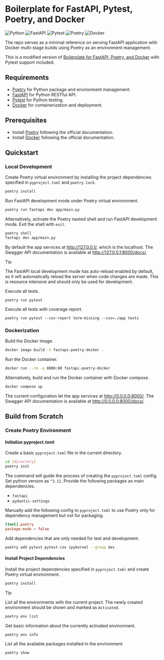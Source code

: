 # Boilerplate for FastAPI, Pytest, Poetry, and Docker

![Python](https://img.shields.io/badge/python-v3.12.3-3670A0.svg?&logo=python&logoColor=ffdd54)
![FastAPI](https://img.shields.io/badge/fastapi-v0.111.0-005571.svg?&logo=fastapi)
![Pytest](https://img.shields.io/badge/pytest-v8.2.2-439FDD.svg?&logo=pytest)
![Poetry](https://img.shields.io/badge/poetry-v1.8.3-%233B82F6.svg?&logo=poetry)
![Docker](https://img.shields.io/badge/docker-207MB-%230db7ed.svg?&logo=docker)


The repo serves as a minimal reference on serving FastAPI application with Docker multi-stage builds using Poetry as an environment management.

This is a modified version of [Boilerplate for FastAPI, Poetry, and Docker](https://github.com/cecilialee/boilerplate-fastapi-poetry-docker) with Pytest support included.

## Requirements

- [Poetry](https://python-poetry.org/) for Python package and environment management.
- [FastAPI](https://fastapi.tiangolo.com/) for Python RESTful API.
- [Pytest](https://docs.pytest.org/) for Python testing.
- [Docker](https://www.docker.com/) for containerization and deployment.

## Prerequisites

- Install [Poetry](https://python-poetry.org/) following the official documentation.
- Install [Docker](https://www.docker.com/) following the official documentation.

## Quickstart

### Local Development

Create Poetry virtual environment by installing the project dependencies specified in `pyproject.toml` and `poetry.lock`.

```sh
poetry install
```

Run FastAPI development mode under Poetry virtual environment.

```sh
poetry run fastapi dev app/main.py
```

Alternatively, activate the Poetry nested shell and run FastAPI development mode. Exit the shell with `exit`.

```sh
poetry shell
fastapi dev app/main.py
```

By default the app services at http://127.0.0.1/, which is the localhost. The Swagger API documentation is available at http://127.0.0.1:8000/docs/.

> [!TIP]
> The FastAPI local development mode has auto-reload enabled by default, so it will automatically reload the server when code changes are made. This is resource intensive and should only be used for development.

Execute all tests.

```
poetry run pytest
```

Execute all tests with coverage report.

```
poetry run pytest --cov-report term-missing --cov=./app tests
```

### Dockerization

Build the Docker image.

```sh
docker image build -t fastapi-poetry-docker .
```

Run the Docker container.

```sh
docker run --rm -p 8000:80 fastapi-poetry-docker
```

Alternatively, build and run the Docker container with Docker compose.

```sh
docker compose up
```

The current configuration let the app services at http://0.0.0.0:8000/. The Swagger API documentation is available at http://0.0.0.0:8000/docs/.



## Build from Scratch

### Create Poetry Environment

#### Initialize pyproject.toml

Create a basic `pyproject.toml` file in the current directory.

```sh
cd [directory]
poetry init
```

The command will guide the process of creating the `pyproject.toml` config. Set python version as `^3.11`. Provide the following packages as main dependencies.

- `fastapi`
- `pydantic-settings`

Manually add the following config to `pyproject.toml` to use Poetry only for dependency management but not for packaging.

```toml
[tool].poetry
package-mode = false
```

Add dependencies that are only needed for test and development.

```sh
poetry add pytest pytest-cov ipykernel --group dev
```

#### Install Project Dependencies

Install the project dependencies specified in `pyproject.toml` and create Poetry virtual environment.

```sh
poetry install
```

> [!TIP]
> List all the environments with the current project. The newly created environment should be shown and marked as `Activated`.
> 
> ```sh
> poetry env list
> ```
>
> Get basic information about the currently activated environment.
> ```
> poetry env info
> ```
>
> List all the available packages installed in the environment.
> 
> ```sh
> poetry show
> ```


